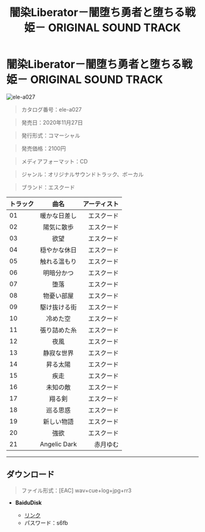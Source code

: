 ﻿---
layout: mypost
title: 闇染Liberator－闇堕ち勇者と堕ちる戦姫－ ORIGINAL SOUND TRACK
categories: [エスクード]
---

# 闇染Liberator－闇堕ち勇者と堕ちる戦姫－ ORIGINAL SOUND TRACK

![ele-a027](ele-a027-Cover.jpg)

> カタログ番号：ele-a027

> 発売日：2020年11月27日

> 発行形式：コマーシャル

> 発売価格：2100円

> メディアフォーマット：CD

> ジャンル：オリジナルサウンドトラック、ボーカル

> ブランド：エスクード


| トラック | 曲名 | アーティスト |
| ------| :-----------: | -----: |
| 01   | 暖かな日差し | エスクード |
| 02   | 陽気に散歩   | エスクード |
| 03   | 欲望         | エスクード |
| 04   | 穏やかな休日 | エスクード |
| 05   | 触れる温もり | エスクード |
| 06   | 明暗分かつ   | エスクード |
| 07   | 堕落         | エスクード |
| 08   | 物憂い部屋   | エスクード |
| 09   | 駆け抜ける街 | エスクード |
| 10   | 冷めた空     | エスクード |
| 11   | 張り詰めた糸 | エスクード |
| 12   | 夜風         | エスクード |
| 13   | 静寂な世界   | エスクード |
| 14   | 昇る太陽     | エスクード |
| 15   | 疾走         | エスクード |
| 16   | 未知の敵     | エスクード |
| 17   | 翔る剣       | エスクード |
| 18   | 巡る思惑     | エスクード |
| 19   | 新しい物語   | エスクード |
| 20   | 強欲         | エスクード |
| 21   | Angelic Dark | 赤月ゆむ |


---
## ダウンロード
> ファイル形式：[EAC] wav+cue+log+jpg+rr3

  - **BaiduDisk**

    - [リンク](https://pan.baidu.com/s/1TNcSMmCm-vsin9xXWLK8sg)
    - パスワード：s6fb
  